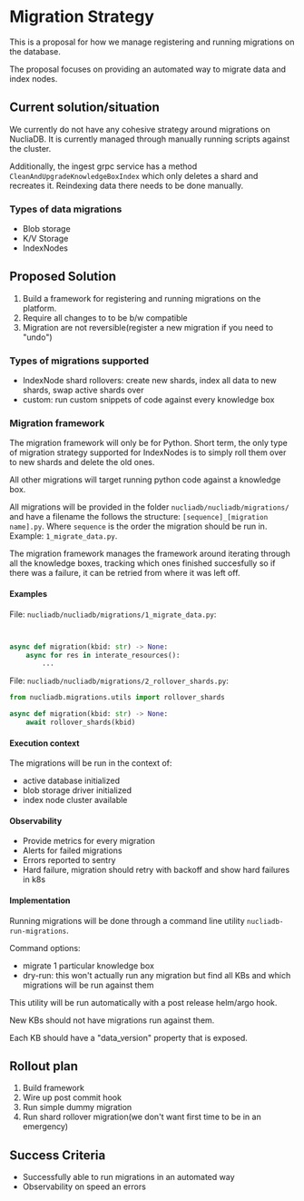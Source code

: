 # Migration Strategy

This is a proposal for how we manage registering and running migrations on the database.

The proposal focuses on providing an automated way to migrate data and index nodes.


## Current solution/situation

We currently do not have any cohesive strategy around migrations on NucliaDB.
It is currently managed through manually running scripts against the cluster.

Additionally, the ingest grpc service has a method `CleanAndUpgradeKnowledgeBoxIndex`
which only deletes a shard and recreates it. Reindexing data there needs to be
done manually.


### Types of data migrations

- Blob storage
- K/V Storage
- IndexNodes

## Proposed Solution

1. Build a framework for registering and running migrations on the platform.
2. Require all changes to to be b/w compatible
3. Migration are not reversible(register a new migration if you need to "undo")


### Types of migrations supported

- IndexNode shard rollovers: create new shards, index all data to new shards, swap active shards over
- custom: run custom snippets of code against every knowledge box

### Migration framework

The migration framework will only be for Python. Short term, the only type of migration strategy
supported for IndexNodes is to simply roll them over to new shards and delete the old ones.

All other migrations will target running python code against a knowledge box.

All migrations will be provided in the folder `nucliadb/nucliadb/migrations/` and have a filename
the follows the structure: `[sequence]_[migration name].py`. Where `sequence` is the order the
migration should be run in. Example: `1_migrate_data.py`.

The migration framework manages the framework around iterating through all the knowledge boxes,
tracking which ones finished succesfully so if there was a failure, it can be retried from
where it was left off.

#### Examples

File: `nucliadb/nucliadb/migrations/1_migrate_data.py`:

```python


async def migration(kbid: str) -> None:
    async for res in interate_resources():
        ...
```

File: `nucliadb/nucliadb/migrations/2_rollover_shards.py`:

```python
from nucliadb.migrations.utils import rollover_shards

async def migration(kbid: str) -> None:
    await rollover_shards(kbid)
```


#### Execution context

The migrations will be run in the context of:
- active database initialized
- blob storage driver initialized
- index node cluster available

#### Observability

- Provide metrics for every migration
- Alerts for failed migrations
- Errors reported to sentry
- Hard failure, migration should retry with backoff and show hard failures in k8s


#### Implementation

Running migrations will be done through a command line utility `nucliadb-run-migrations`.

Command options:
- migrate 1 particular knowledge box
- dry-run: this won't actually run any migration but find all KBs and which migrations will be run against them

This utility will be run automatically with a post release helm/argo hook.

New KBs should not have migrations run against them.

Each KB should have a "data_version" property that is exposed.

## Rollout plan

1. Build framework
2. Wire up post commit hook
3. Run simple dummy migration
4. Run shard rollover migration(we don't want first time to be in an emergency)


## Success Criteria

- Successfully able to run migrations in an automated way
- Observability on speed an errors